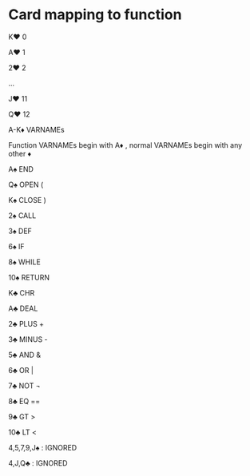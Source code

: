 # Card mapping to function

K♥ 0

A♥ 1

2♥ 2

...

J♥ 11

Q♥ 12



A-K♦ VARNAMEs

Function VARNAMEs begin with A♦ , normal VARNAMEs begin with any other ♦



A♠ END

Q♠ OPEN (

K♠ CLOSE )



2♠ CALL

3♠ DEF

6♠ IF

8♠ WHILE

10♠ RETURN


K♣ CHR

A♣ DEAL

2♣ PLUS +

3♣ MINUS -

5♣ AND & 

6♣ OR |

7♣ NOT ¬

8♣ EQ ==

9♣ GT >

10♣ LT <



4,5,7,9,J♠ : IGNORED

4,J,Q♣ : IGNORED
